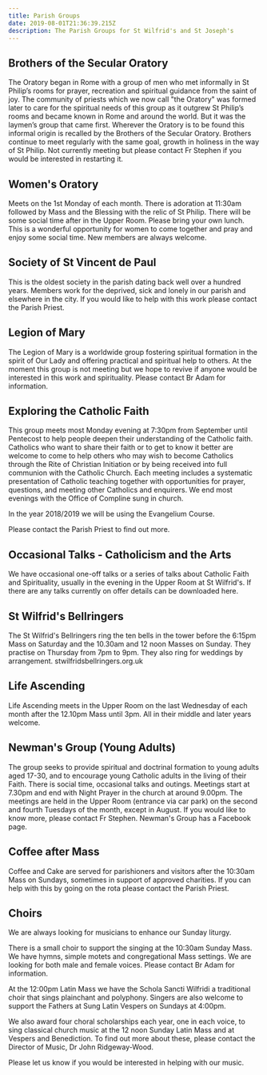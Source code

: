 ```yaml
---
title: Parish Groups
date: 2019-08-01T21:36:39.215Z
description: The Parish Groups for St Wilfrid's and St Joseph's
---
```

## Brothers of the Secular Oratory

The Oratory began in Rome with a group of men who met informally in St Philip’s rooms for prayer, recreation and spiritual guidance from the saint of joy. The community of priests which we now call "the Oratory" was formed later to care for the spiritual needs of this group as it outgrew St Philip’s rooms and became known in Rome and around the world. But it was the laymen’s group that came first. Wherever the Oratory is to be found this informal origin is recalled by the Brothers of the Secular Oratory. Brothers continue to meet regularly with the same goal, growth in holiness in the way of St Philip. Not currently meeting but please contact Fr Stephen if you would be interested in restarting it.



## Women's Oratory

Meets on the 1st Monday of each month. There is adoration at 11:30am followed by Mass and the Blessing with the relic of St Philip. There will be some social time after in the Upper Room. Please bring your own lunch. This is a wonderful opportunity for women to come together and pray and enjoy some social time. New members are always welcome.



## Society of St Vincent de Paul

This is the oldest society in the parish dating back well over a hundred years. Members work for the deprived, sick and lonely in our parish and elsewhere in the city. If you would like to help with this work please contact the Parish Priest.



## Legion of Mary

The Legion of Mary is a worldwide group fostering spiritual formation in the spirit of Our Lady and offering practical and spiritual help to others. At the moment this group is not meeting but we hope to revive if anyone would be interested in this work and spirituality. Please contact Br Adam for information.



## Exploring the Catholic Faith

This group meets most Monday evening at 7:30pm from September until Pentecost to help people deepen their understanding of the Catholic faith. Catholics who want to share their faith or to get to know it better are welcome to come to help others who may wish to become Catholics through the Rite of Christian Initiation or by being received into full communion with the Catholic Church.  Each meeting includes a systematic presentation of Catholic teaching together with opportunities for prayer, questions, and meeting other Catholics and enquirers. We end most evenings with the Office of Compline sung in church.

In the year 2018/2019 we will be using the Evangelium Course.

Please contact the Parish Priest to find out more.



## Occasional Talks - Catholicism and the Arts

We have occasional one-off talks or a series of talks about Catholic Faith and Spirituality, usually in the evening in the Upper Room at St Wilfrid's. If there are any talks currently on offer details can be downloaded here.



## St Wilfrid's Bellringers

The St Wilfrid's Bellringers ring the ten bells in the tower before the 6:15pm Mass on Saturday and the 10.30am and 12 noon Masses on Sunday. They practise on Thursday from 7pm to 9pm. They also ring for weddings by arrangement. stwilfridsbellringers.org.uk



## Life Ascending

Life Ascending meets in the Upper Room on the last Wednesday of each month after the 12.10pm Mass until 3pm. All in their middle and later years welcome.



## Newman's Group (Young Adults)

The group seeks to provide spiritual and doctrinal formation to young adults aged 17-30, and to encourage young Catholic adults in the living of their Faith. There is social time, occasional talks and outings. Meetings start at 7.30pm and end with Night Prayer in the church at around 9.00pm. The meetings are held in the Upper Room (entrance via car park) on the second and fourth Tuesdays of the month, except in August. If you would like to know more, please contact Fr Stephen. Newman's Group has a Facebook page.



## Coffee after Mass

Coffee and Cake are served for parishioners and visitors after the 10:30am Mass on Sundays, sometimes in support of approved charities. If you can help with this by going on the rota please contact the Parish Priest.



## Choirs

We are always looking for musicians to enhance our Sunday liturgy.

There is a small choir to support the singing at the 10:30am Sunday Mass. We have hymns, simple motets and congregational Mass settings. We are looking for both male and female voices. Please contact Br Adam for information.

At the 12:00pm Latin Mass we have the Schola Sancti Wilfridi a traditional choir that sings plainchant and polyphony. Singers are also welcome to support the Fathers at Sung Latin Vespers on Sundays at 4:00pm.

We also award four choral scholarships each year, one in each voice, to sing classical church music at the 12 noon Sunday Latin Mass and at Vespers and Benediction. To find out more about these, please contact the Director of Music, Dr John Ridgeway-Wood.

Please let us know if you would be interested in helping with our music.
